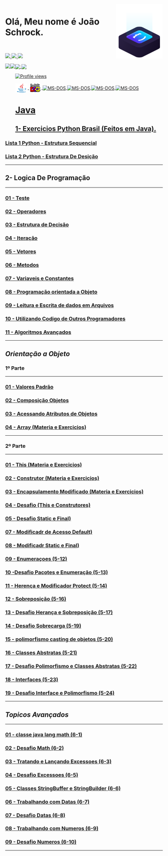 <img src="ilus-code.svg" min-width="150px" max-width="150px" width="150px" align="right" alt="logo iuricode">
<h1 align="height">Olá, Meu nome é João Schrock. </h1></img>
<p align="left"> 
</p>
<br>
<p align="left">
  <a href="https://www.instagram.com/joaoschrock/" alt="Instagram">
    <img src="https://img.shields.io/badge/-Instagram-6610F2?style=for-the-badge&logo=Instagram&logoColor=FFFFFF&link=https://www.instagram.com/iuricode"/>
  </a>
  
 
  <a href="https://www.linkedin.com/in/jo%C3%A3o-schrock-b36560209" alt="Linkedin">
    <img src="https://img.shields.io/badge/-Linkedin-6610F2?style=for-the-badge&logo=Linkedin&logoColor=FFFFFF&link=https://www.linkedin.com/in/iuricode"/>
  </a>
 <a href="https://discord.com/channels/@me" alt="Discord">
    <img src="https://img.shields.io/badge/-Discord-6610F2?style=for-the-badge&logo=Discord&logoColor=FFFFFF&link=https://discord.gg/QevDJqCzaY"/>
 
  </a>
  
  </div> 
  
  <img 
       align="left"
height="200em" src="http://github-readme-streak-stats.herokuapp.com?user=joaoschrock&theme=tokyonight&date_format=j%20M%5B%20Y%5D&locale=pt-br"/>
 <img 
       align="left"
height="200em" src="https://bad-apple-github-readme.vercel.app/api/top-langs/?show_bg=1&username=joaoschrock&langs_count=20&theme=tokyonight"/>  


</p>
<p align="height">
<a href="https://https://github.com/JoaoSchrock">
  <img 
       align="center"
       height="140em" src="https://github-readme-stats.vercel.app/api?username=joaoschrock&show_icons=true&theme=rose_pine&include_all_commits=true&count_private=true"/>
  <img 
       align="center"
       height="140em" src="https://github-readme-stats.vercel.app/api/top-langs/?username=JoaoSchrock&layout=compact&langs_count=7&theme=rose_pine"/>  
    <p align="left"> 
      <img  height="22m" src="https://komarev.com/ghpvc/?username=joaoschrock&color=blue" alt="Profile views" />
 </p>
  <img align="center" alt="JAVA" height="30" width="40" src="https://github.com/devicons/devicon/blob/master/icons/java/java-original.svg">
    <img align="center" alt="MS-DOS" height="30" width="40" src="https://github.com/devicons/devicon/blob/master/icons/msdos/msdos-original.svg">
<img align="center" alt="MS-DOS" height="30" width="40" src="https://cdn.jsdelivr.net/gh/devicons/devicon/icons/css3/css3-original-wordmark.svg" />
 <img align="center" alt="MS-DOS" height="30" width="40" src="https://cdn.jsdelivr.net/gh/devicons/devicon/icons/cplusplus/cplusplus-original.svg" />
 <img align="center" alt="MS-DOS" height="30" width="40" src="https://cdn.jsdelivr.net/gh/devicons/devicon/icons/csharp/csharp-original.svg" />
  <img align="center" alt="MS-DOS" height="30" width="40" src="https://cdn.jsdelivr.net/gh/devicons/devicon/icons/c/c-original.svg" />

 
 # Java

## 1- Exercicios Python Brasil (Feitos em Java).
### [ Lista 1 Python - Estrutura Sequencial ](https://github.com/JoaoSchrock/Java/tree/main/Lista%201%20-%20Estrutura%20Sequencial/Exercicio-sequencial-main/)
### [ Lista 2 Python - Estrutura De Desição ](https://github.com/JoaoSchrock/Java/tree/main/Lista%202%20-%20Estrutura%20de%20Desi%C3%A7%C3%A3o/EstruturadeDesi-o-main/)
----

## 2- Logica De Programação
----
### [01 - Teste](https://github.com/JoaoSchrock/Java/tree/main/Testes/)

### [02 - Operadores ](https://github.com/JoaoSchrock/Java/tree/main/Operadores/ExerciciosJava-main/)


### [03 - Estrutura de Decisão ](https://github.com/JoaoSchrock/Java/tree/main/estrutura_de_decisao/)


### [04 - Iteração ](https://github.com/JoaoSchrock/Java/tree/main/Itera%C3%A7%C3%A3o/)


### [05 - Vetores ](https://github.com/JoaoSchrock/Java/tree/main/Vetores/)


### [06 - Metodos ](https://github.com/JoaoSchrock/Java/tree/main/metodos/)


### [07 - Variaveis e Constantes ](https://github.com/JoaoSchrock/Java/tree/main/variaveis_e_constantes_3/)


### [08 - Programação orientada a Objeto](https://github.com/JoaoSchrock/Java/tree/main/ProgramacaoORientadaAObjeto/)


### [09 - Leitura e Escrita de dados em Arquivos](https://github.com/JoaoSchrock/Java/tree/main/leituraeescrtitadedadosemarquivos/)


### [10 - Utilizando Codigo de Outros Programadores](https://github.com/JoaoSchrock/Java/tree/main/utilizando_codigo_de_outros_programadores/)


### [11 - Algoritmos Avançados](https://github.com/JoaoSchrock/Java/tree/main/algoritmos_avancados/)
----

##    _Orientação a Objeto_
### 1º Parte
----
### [01 - Valores Padrão](https://github.com/JoaoSchrock/Java/tree/main/valores_padrao/)

### [02 - Composição Objetos](https://github.com/JoaoSchrock/Java/tree/main/composicaoObjetos/)

### [03 - Acessando Atributos de Objetos](https://github.com/JoaoSchrock/Java/tree/main/acessando_Atributos_de_Objetos/)

### [04 - Array (Materia e Exercicios)](https://github.com/JoaoSchrock/Java/tree/main/Arrays/exercicio/)
----

### 2º Parte
----
### [01 - This (Materia e Exercicios)](https://github.com/JoaoSchrock/Java/tree/main/o_objeto_this/)

### [02 - Construtor (Materia e Exercicios)](https://github.com/JoaoSchrock/Java/tree/main/OrientacaoAobjetoParte2/)

### [03 - Encapsulamento Modificado (Materia e Exercicios)](https://github.com/JoaoSchrock/Java/tree/main/encapsulamentoemodificadoresdeacessopubliceprivate/)

### [04 - Desafio (This e Construtores)](https://github.com/JoaoSchrock/Java/tree/main/o_objeto_this/desafio_objeto_this_e_construtores/)

### [05 - Desafio Static e Final)](https://github.com/JoaoSchrock/Java/tree/main/Desafio_Static_e_Final/)

### [07 - Modificadr de Acesso Default)](https://github.com/JoaoSchrock/Java/tree/main/Modificadordeacessodefault/)

### [08 - Modificadr Static e Final)](https://github.com/JoaoSchrock/Java/tree/main/modificadorstaticefinal/)

### [09 - Enumeraçoes (5-12)](https://github.com/JoaoSchrock/Java/tree/main/enumeracoes_5_12/)

### [10 -Desafio Pacotes e Enumeração (5-13)](https://github.com/JoaoSchrock/Java/tree/main/desafio_pacotes_e_enumeracoes_5_13/)

### [11 - Herença e Modificador Protect (5-14)](https://github.com/JoaoSchrock/Java/tree/main/HerancaEmodificadorProtect5_14/)

### [12 - Sobreposição (5-16)](https://github.com/JoaoSchrock/Java/tree/main/Sobreposicao_5_16/)

### [13 - Desafio Herança e Sobreposição (5-17)](https://github.com/JoaoSchrock/Java/tree/main/desafio_heranca_e_sobreposicao_5_17/)

### [14 - Desafio Sobrecarga (5-19)](https://github.com/JoaoSchrock/Java/tree/main/_5_19_exercicio_sobrecarga/)

### [15 - polimorfismo casting de objetos (5-20)](https://github.com/JoaoSchrock/Java/tree/main/_5_20_polimorfismo_casting_de_objetos/)

### [16 - Classes Abstratas (5-21)](https://github.com/JoaoSchrock/Java/tree/main/_5_21_classes_abstratas/)

### [17 - Desafio Polimorfismo e Classes Abstratas (5-22)](https://github.com/JoaoSchrock/Java/tree/main/_5_22_desafio_polimorfismo_e_classes_abstratas/)

### [18 - Interfaces (5-23)](https://github.com/JoaoSchrock/Java/tree/main/_5_23_interfaces/)

### [19 - Desafio Interface e Polimorfismo (5-24)](https://github.com/JoaoSchrock/Java/tree/main/DesafioInterfaceePolimorfismo/)
----
##    _Topicos Avançados_  
----
### [01 - classe java lang math (6-1)](https://github.com/JoaoSchrock/Java/tree/main/_6_topcos_avancados_6_2_classe_java_lang__math/)
  
### [02 - Desafio Math (6-2)](https://github.com/JoaoSchrock/Java/tree/main/Exercicio_Topicos_Avancados/)

### [03 - Tratando e Lançando Excessoes (6-3)](https://github.com/JoaoSchrock/Java/tree/main/_6_4_tratando_e_lancando_excecoes/)
  
### [04 - Desafio Excessoes (6-5)](https://github.com/JoaoSchrock/Java/tree/main/_6_5_desafio_excecoes/)
     
### [05 - Classes StringBuffer e StringBuilder (6-6)](https://github.com/JoaoSchrock/Java/tree/main/_6_6_Classes_StringBuffer_e_StringBuilder/)
 
### [06 - Trabalhando com Datas (6-7)](https://github.com/JoaoSchrock/Java/tree/main/_6_7_trabalhando_com_datas/)
  
### [07 - Desafio Datas (6-8)](https://github.com/JoaoSchrock/Java/tree/main/DesafioDatas/)

### [08 - Trabalhando com Numeros (6-9)](https://github.com/JoaoSchrock/Java/tree/main/_6_9_trabalhando_com_numeros/)
   
### [09 - Desafio Numeros (6-10)](https://github.com/JoaoSchrock/Java/tree/main/Desafio_Numeros/)
----          






  

